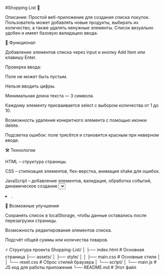 #Shopping List 🛒

Описание:
Простой веб-приложение для создания списка покупок. Пользователь может добавлять новые продукты, выбирать их количество, а также удалять ненужные элементы. Список визуально удобен и имеет базовую валидацию ввода.

📌 Функционал

Добавление элементов списка через input и кнопку Add Item или клавишу Enter.

Проверка ввода:

Поле не может быть пустым.

Нельзя вводить цифры.

Минимальная длина текста — 3 символа.

Каждому элементу присваивается select с выбором количества от 1 до 10.

Возможность удаления конкретного элемента с помощью иконки delete.

Подсветка ошибок: поле трясётся и становится красным при неверном вводе.

🛠 Технологии

HTML – структура страницы.

CSS – стилизация элементов, flex-верстка, анимация shake для ошибок.

JavaScript – добавление элементов, валидация, обработка событий, динамическое создание <select> и <li>.

🔧 Возможные улучшения

Сохранять список в localStorage, чтобы данные оставались после перезагрузки страницы.

Возможность редактирования элементов списка.

Подсчёт общей суммы или количества товаров.

⚡ Структура проекта
Shopping-List/
│
├── index.html          # Основная страница
├── assets/
│   ├── style/
│   │   ├── main.css    # Основные стили
│   │   └── reset.css   # Сброс стилей браузера
│   └── script/
│       └── main.js     # JS код для работы приложения
└── README.md           # Этот файл
